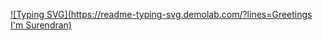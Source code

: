 [![Typing SVG](https://readme-typing-svg.demolab.com/?lines=Greetings I'm Surendran)](https://git.io/typing-svg)

